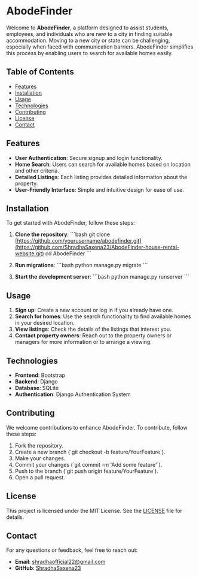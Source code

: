 # AbodeFinder

Welcome to **AbodeFinder**, a platform designed to assist students, employees, and individuals who are new to a city in finding suitable accommodation. Moving to a new city or state can be challenging, especially when faced with communication barriers. AbodeFinder simplifies this process by enabling users to search for available homes easily.

## Table of Contents

- [Features](#features)
- [Installation](#installation)
- [Usage](#usage)
- [Technologies](#technologies)
- [Contributing](#contributing)
- [License](#license)
- [Contact](#contact)

## Features

- **User Authentication**: Secure signup and login functionality.
- **Home Search**: Users can search for available homes based on location and other criteria.
- **Detailed Listings**: Each listing provides detailed information about the property.
- **User-Friendly Interface**: Simple and intuitive design for ease of use.

## Installation

To get started with AbodeFinder, follow these steps:

1. **Clone the repository**:
   \`\`\`bash
   git clone [https://github.com/yourusername/abodefinder.git](https://github.com/ShradhaSaxena23/AbodeFinder-house-rental-website.git)
   cd AbodeFinder
   \`\`\`



2. **Run migrations**:
   \`\`\`bash
   python manage.py migrate
   \`\`\`

3. **Start the development server**:
   \`\`\`bash
   python manage.py runserver
   \`\`\`

## Usage

1. **Sign up**: Create a new account or log in if you already have one.
2. **Search for homes**: Use the search functionality to find available homes in your desired location.
3. **View listings**: Check the details of the listings that interest you.
4. **Contact property owners**: Reach out to the property owners or managers for more information or to arrange a viewing.

## Technologies

- **Frontend**: Bootstrap
- **Backend**: Django
- **Database**: SQLite
- **Authentication**: Django Authentication System

## Contributing

We welcome contributions to enhance AbodeFinder. To contribute, follow these steps:

1. Fork the repository.
2. Create a new branch (\`git checkout -b feature/YourFeature\`).
3. Make your changes.
4. Commit your changes (\`git commit -m 'Add some feature'\`).
5. Push to the branch (\`git push origin feature/YourFeature\`).
6. Open a pull request.

## License

This project is licensed under the MIT License. See the [LICENSE](LICENSE) file for details.

## Contact

For any questions or feedback, feel free to reach out:

- **Email**: shradhaofficial22@gmail.com
- **GitHub**: [ShradhaSaxena23](https://github.com/ShradhaSaxena23)
